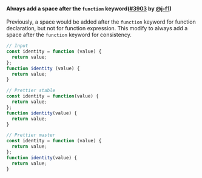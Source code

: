 #### Always add a space after the `function` keyword([#3903](https://github.com/prettier/prettier/pull/3903) by [@j-f1](https://github.com/j-f1))

Previously, a space would be added after the `function` keyword for function declaration, but not for function expression. This modify to always add a space after the `function` keyword for consistency.

```js
// Input
const identity = function (value) {
  return value;
};
function identity (value) {
  return value;
}

// Prettier stable
const identity = function(value) {
  return value;
};
function identity(value) {
  return value;
}

// Prettier master
const identity = function (value) {
  return value;
};
function identity(value) {
  return value;
}
```
